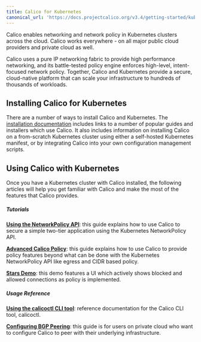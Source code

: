 ```yaml
---
title: Calico for Kubernetes
canonical_url: 'https://docs.projectcalico.org/v3.4/getting-started/kubernetes/'
---
```


Calico enables networking and network policy in Kubernetes clusters across the cloud.  Calico works
everywhere - on all major public cloud providers and private cloud as well.

Calico uses a pure IP networking fabric to provide high performance networking, and its battle-tested policy engine
enforces high-level, intent-focused network policy.  Together, Calico and Kubernetes provide a secure,
cloud-native platform that can scale your infrastructure to hundreds of thousands of workloads.

## Installing Calico for Kubernetes

There are a number of ways to install Calico and Kubernetes.  The [installation documentation](installation)
includes links to a number of popular guides and installers which use Calico. It also
includes information on installing Calico on a from-scratch Kubernetes cluster using either a self-hosted Kubernetes manifest,
or by integrating Calico into your own configuration management scripts.

## Using Calico with Kubernetes

Once you have a Kubernetes cluster with Calico installed, the following articles will help you
get familiar with Calico and make the most of the features that Calico provides.

##### Tutorials

**[Using the NetworkPolicy API](tutorials/simple-policy)**: this guide explains how to use Calico to secure a simple two-tier application
using the Kubernetes NetworkPolicy API.

**[Advanced Calico Policy](tutorials/advanced-policy)**: this guide explains how to use Calico to provide policy features beyond
what can be done with the Kubernetes NetworkPolicy API like egress and CIDR based policy.

**[Stars Demo](tutorials/stars-policy/)**: this demo features a UI which actively shows blocked and allowed connections as policy is implemented.

##### Usage Reference

**[Using the calicoctl CLI tool][calicoctl]**: reference documentation for the Calico CLI tool, calicoctl.

**[Configuring BGP Peering][bgp-peering]**: this guide is for users on private cloud who want to configure Calico to peer with their underlying infrastructure.

[calicoctl]: {{site.baseurl}}/{{page.version}}/reference/calicoctl/
[bgp-peering]: {{site.baseurl}}/{{page.version}}/usage/configuration/bgp
